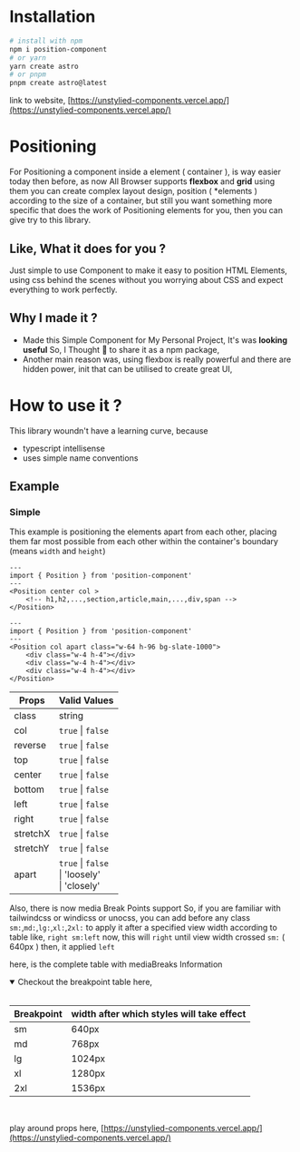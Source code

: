 # Installation

```bash
# install with npm
npm i position-component
# or yarn
yarn create astro
# or pnpm
pnpm create astro@latest
```

link to website, [https://unstylied-components.vercel.app/](https://unstylied-components.vercel.app/)

# Positioning

For Positioning a component inside a element ( container ), is way easier today then before, as now All Browser supports **flexbox** and **grid** using them you can create complex layout design, position ( \*elements ) according to the size of a container, but still you want something more specific that does the work of Positioning elements for you, then you can give try to this library.

## Like, What it does for you ?

Just simple to use Component to make it easy to position HTML Elements, using css behind the scenes without you worrying about CSS and expect everything to work perfectly.

## Why I made it ?

-   Made this Simple Component for My Personal Project, It's was **looking useful** So, I Thought 🤔 to share it as a npm package,
-   Another main reason was, using flexbox is really powerful and there are hidden power, init that can be utilised to create great UI,

# How to use it ?

This library woundn't have a learning curve, because

-   typescript intellisense
-   uses simple name conventions

## Example

### Simple

This example is positioning the elements apart from each other, placing them far most possible from each other within the container's boundary (means `width` and `height`)

```astro
---
import { Position } from 'position-component'
---
<Position center col >
    <!-- h1,h2,...,section,article,main,...,div,span -->
</Position>
```

```astro
---
import { Position } from 'position-component'
---
<Position col apart class="w-64 h-96 bg-slate-1000">
	<div class="w-4 h-4"></div>
	<div class="w-4 h-4"></div>
	<div class="w-4 h-4"></div>
</Position>
```

| Props    | Valid Values                                            |
| -------- | ------------------------------------------------------- |
| class    | string                                                  |
| col      | `true` \| `false`                                       |
| reverse  | `true` \| `false`                                       |
| top      | `true` \| `false`                                       |
| center   | `true` \| `false`                                       |
| bottom   | `true` \| `false`                                       |
| left     | `true` \| `false`                                       |
| right    | `true` \| `false`                                       |
| stretchX | `true` \| `false`                                       |
| stretchY | `true` \| `false`                                       |
| apart    | `true` \| `false` <br/> \| 'loosely' <br/> \| 'closely' |

Also, there is now media Break Points support So, if you are familiar with tailwindcss or windicss or unocss, you can add before any class `sm:`,`md:`,`lg:`,`xl:`,`2xl:` to apply it after a specified view width according to table like, `right sm:left` now, this will `right` until view width crossed `sm:` ( 640px ) then, it applied `left`

here, is the complete table with mediaBreaks Information

<details open>
<summary>Checkout the breakpoint table here, </summary>
<br/>

| Breakpoint | width after which styles will take effect |
| ---------- | ----------------------------------------- |
| sm         | 640px                                     |
| md         | 768px                                     |
| lg         | 1024px                                    |
| xl         | 1280px                                    |
| 2xl        | 1536px                                    |

</details>

<br/>

play around props here, [https://unstylied-components.vercel.app/](https://unstylied-components.vercel.app/)
